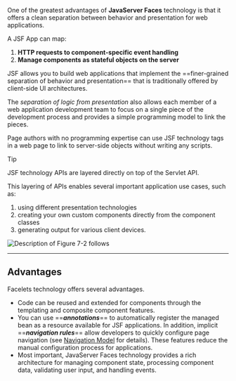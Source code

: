 One of the greatest advantages of **JavaServer Faces** technology is that it offers a clean separation between behavior and presentation for web applications.

A JSF App can map:
1. **HTTP requests to component-specific event handling**
2. **Manage components as stateful objects on the server**

JSF allows you to build web applications that implement the ==finer-grained separation of behavior and presentation== that is traditionally offered by client-side UI architectures.

The *separation of logic from presentation* also allows each member of a web application development team to focus on a single piece of the development process and provides a simple programming model to link the pieces.

Page authors with no programming expertise can use JSF technology tags in a web page to link to server-side objects without writing any scripts.

> [!tip]
> JSF technology APIs are layered directly on top of the Servlet API.
> 
> This layering of APIs enables several important application use cases, such as:
> 1. using different presentation technologies
> 2. creating your own custom components directly from the component classes
> 3. generating output for various client devices.
> 
> ![Description of Figure 7-2 follows](https://docs.oracle.com/javaee/7/tutorial/img/jeett_dt_015.png)  

---
## Advantages

Facelets technology offers several advantages.
- Code can be reused and extended for components through the templating and composite component features.
- You can use ==***annotations***== to automatically register the managed bean as a resource available for JSF applications.
  In addition, implicit ==***navigation rules***== allow developers to quickly configure page navigation (see [Navigation Model](https://docs.oracle.com/javaee/7/tutorial/jsf-intro005.htm#BNAQL) for details).
  These features reduce the manual configuration process for applications.
- Most important, JavaServer Faces technology provides a rich architecture for managing component state, processing component data, validating user input, and handling events.